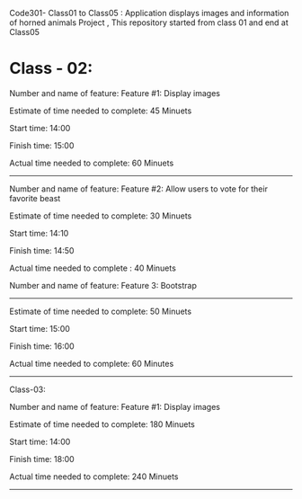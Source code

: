 Code301- Class01 to Class05 : Application displays images and information of horned animals Project , This repository started from class 01 and end at Class05



# Class - 02:

Number and name of feature: Feature #1: Display images 

 
Estimate of time needed to complete: 45 Minuets 
 
Start time: 14:00  
 
Finish time: 15:00 
 
Actual time needed to complete:  60 Minuets 

---------------------------------------------------------------------------------------------- 

Number and name of feature: Feature #2: Allow users to vote for their favorite beast 

 
Estimate of time needed to complete: 30 Minuets 
 
Start time: 14:10 
 
Finish time: 14:50 
 
Actual time needed to complete : 40 Minuets  

 

Number and name of feature: Feature 3: Bootstrap 

---------------------------------------------------------------------------------------------- 

 
Estimate of time needed to complete: 50 Minuets 
 
Start time: 15:00  
 
Finish time: 16:00 
 
Actual time needed to complete: 60 Minutes 

---------------------------------------------------------------------------------------------- 

Class-03: 

Number and name of feature: Feature #1: Display images 

 
Estimate of time needed to complete: 180 Minuets 
 
Start time: 14:00  
 
Finish time:  18:00 
 
Actual time needed to complete:  240 Minuets 

---------------------------------------------------------------------------------------------- 

 

 
 

 


